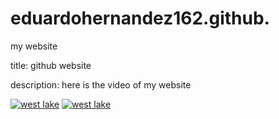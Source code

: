 # eduardohernandez162.github.
my website

title: github website

description: here is the video of my website


[![west lake]({https://encrypted-tbn0.gstatic.com/images?q=tbn:ANd9GcRXKbEqMt0dGvlM8Dyv81lLueP8QH_X3s6nElB07HWUdyK_76k:https://i.ytimg.com/vi/yimlIZEJwPY/maxresdefault.jpg&usqp=CAU})]({https://www.youtube-nocookie.com/embed/wbysDvxmgd0} "https://www.youtube-nocookie.com/embed/wbysDvxmgd0")
[![west lake](https://www.youtube-nocookie.com/embed/wbysDvxmgd0)](https://www.youtube-nocookie.com/embed/wbysDvxmgd0)

